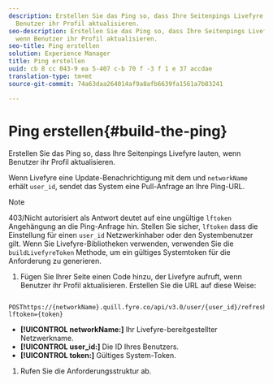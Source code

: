 ```yaml
---
description: Erstellen Sie das Ping so, dass Ihre Seitenpings Livefyre lauten, wenn
  Benutzer ihr Profil aktualisieren.
seo-description: Erstellen Sie das Ping so, dass Ihre Seitenpings Livefyre lauten,
  wenn Benutzer ihr Profil aktualisieren.
seo-title: Ping erstellen
solution: Experience Manager
title: Ping erstellen
uuid: cb 8 cc 043-9 ea 5-407 c-b 70 f -3 f 1 e 37 accdae
translation-type: tm+mt
source-git-commit: 74a63daa264014af9a8afb6639fa1561a7b83241

---
```



# Ping erstellen{#build-the-ping}

Erstellen Sie das Ping so, dass Ihre Seitenpings Livefyre lauten, wenn Benutzer ihr Profil aktualisieren.

Wenn Livefyre eine Update-Benachrichtigung mit dem und `networkName` erhält `user_id`, sendet das System eine Pull-Anfrage an Ihre Ping-URL.

>[!NOTE]
>
>403/Nicht autorisiert als Antwort deutet auf eine ungültige `lftoken` Angehängung an die Ping-Anfrage hin. Stellen Sie sicher, `lftoken` dass die Einstellung für einen `user_id` Netzwerkinhaber oder den Systembenutzer gilt. Wenn Sie Livefyre-Bibliotheken verwenden, verwenden Sie die `buildLivefyreToken` Methode, um ein gültiges Systemtoken für die Anforderung zu generieren.

1. Fügen Sie Ihrer Seite einen Code hinzu, der Livefyre aufruft, wenn Benutzer ihr Profil aktualisieren. Erstellen Sie die URL auf diese Weise:

```
 POSThttps://{networkName}.quill.fyre.co/api/v3.0/user/{user_id}/refresh?lftoken={token}
```

* **[!UICONTROL networkName:]** Ihr Livefyre-bereitgestellter Netzwerkname.
* **[!UICONTROL user_id:]** Die ID Ihres Benutzers.
* **[!UICONTROL token:]** Gültiges System-Token.

1. Rufen Sie die Anforderungsstruktur ab.
